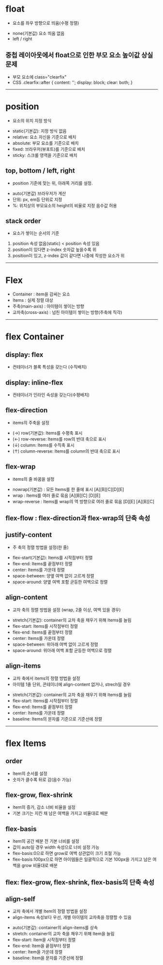 # float
- 요소를 좌우 방향으로 띄움(수평 정렬)
+ none(기본값) 요소 띄움 없음
+ left / right

## 중첩 레이아웃에서 float으로 인한 부모 요소 높이값 상실 문제
- 부모 요소에 class="clearfix"
- CSS
.clearfix::after {
    content: '';
    display: block;
    clear: both;
}
----------------------------------------------------------------

# position
- 요소의 위치 지정 방식
+ static(기본값): 지정 방식 없음 
+ relative: 요소 자신을 기준으로 배치
+ absolute: 부모 요소를 기준으로 배치
+ fixed: 브라우저(뷰포트)를 기준으로 배치
+ sticky: 스크롤 영역을 기준으로 배치

## top, bottom / left, right
- position 기준에 맞는 위, 아래쪽 거리를 설정.
+ auto(기본값) 브라우저가 계산 
+ 단위: px, em등 단위로 지정
+ %: 위치상의 부모요소의 height의 비율로 지정 음수값 허용

## stack order
- 요소가 쌓이는 순서의 기준
1. position 속성 없음(static)  < position 속성 있음
2. position이 있다면 z-index 숫자값 높을수록 위
3. position이 있고, z-index 값이 같다면 나중에 작성한 요소가 위

----------------------------------------------------------------

# Flex
- Container : item을 감싸는 요소
- Items : 실제 정렬 대상
- 주축(main-axis) : 아이템이 쌓이는 방향
- 교차축(cross-axis) : 넘친 아이템이 쌓이는 방향(주축에 직각)

------------------
# flex Container
## display: flex
- 컨테이너가 블록 특성을 갖는다 (수직배치)
## display: inline-flex
- 컨테이너가 인라인 속성을 갖는다(수평배치)

## flex-direction
- items의 주축을 설정
+ (→) row(기본값):     Items를 수평축 표시 
+ (←) row-reverse:    Items를 row의 반대 축으로 표시 
+ (↓) column:         Items를 수직축 표시 
+ (↑) column-reverse: Items를 column의 반대 축으로 표시

## flex-wrap
- items의 줄 바꿈을 설정
+ nowrap(기본값) : 모든 Items를 한 줄에 표시 
 [A][B][C][D][E]
+ wrap : Items를 여러 줄로 묶음
 [A][B][C]
 [D][E]
+ wrap-reverse : Items를 wrap의 역 방향으로 여러 줄로 묶음
 [D][E]
 [A][B][C]

## flex-flow : flex-direction과 flex-wrap의 단축 속성

## justify-content
- 주 축의 정렬 방법을 설정(한 줄)
+ flex-start(기본값): Items를 시작점부터 정렬
+ flex-end: Items를 끝점부터 정렬
+ center: Items를 가운데 정렬
+ space-between: 양옆 여백 없이 고르게 정렬
+ space-around: 양옆 여백 포함 균등한 여백으로 정렬

## align-content
- 교차 축의 정렬 방법을 설정 (wrap, 2줄 이상, 여백 있을 경우)
+ stretch(기본값): container의 교차 축을 채우기 위해
Items를 늘림 
+ flex-start: Items를 시작점부터 정렬
+ flex-end: Items를 끝점부터 정렬
+ center: Items를 가운데 정렬
+ space-between: 위아래 여백 없이 고르게 정렬
+ space-around: 위아래 여백 포함 균등한 여백으로 정렬

## align-items
- 교차 축에서 items의 정렬 방법을 설정
- 아이템 1줄 단위, 콘테이너에 align-content 없거나, strech일 경우
+ stretch(기본값): container의 교차 축을 채우기 위해 Items를 늘림
+ flex-start: Items를 시작점부터 정렬
+ flex-end: Items를 끝점부터 정렬
+ center: Items를 가운데 정렬
+ baseline: Items의 문자를 기준으로 기준선에 정렬


------------------
# flex Items
## order
- Item의 순서를 설정
- 숫자가 클수록 뒤로 감(음수 가능)

## flex-grow, flex-shrink
- Item의 증가, 감소 너비 비율을 설정
- 기본 크기는 지킨 채 남은 여백을 가지고 비율대로 배분

## flex-basis
- Item의 공간 배분 전 기본 너비를 설정
- 값이 auto일 경우 width 속성으로 너비 설정 가능
- flex-basis:0으로 하면 grow로 여백 상관없이 크기 조절 가능
- flex-basis:100px으로 하면 아이템들은 일괄적으로 기본 100px을 가지고 남은 여백을 grow 비율대로 배분

## flex: flex-grow, flex-shrink, flex-basis의 단축 속성

## align-self
- 교차 축에서 개별 Item의 정렬 방법을 설정
- align-items 속성보다 우선, 개별 아이템의 교차축을 정렬할 수 있음
+ auto(기본값): container의 align-items를 상속
+ stretch: container의 교차 축을 채우기 위해 Item을 늘림
+ flex-start: Item을 시작점부터 정렬
+ flex-end: Item을 끝점부터 정렬
+ center: Item을 가운데 정렬
+ baseline: Item을 문자를 기준선에 정렬
